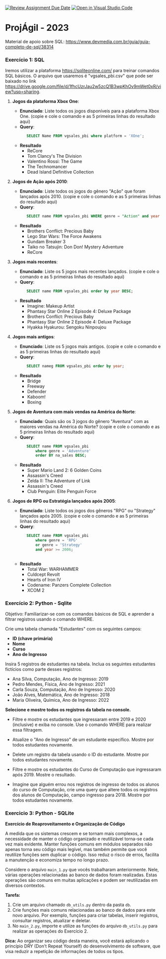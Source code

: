 [![Review Assignment Due Date](https://classroom.github.com/assets/deadline-readme-button-24ddc0f5d75046c5622901739e7c5dd533143b0c8e959d652212380cedb1ea36.svg)](https://classroom.github.com/a/GsJsnvSu)
[![Open in Visual Studio Code](https://classroom.github.com/assets/open-in-vscode-718a45dd9cf7e7f842a935f5ebbe5719a5e09af4491e668f4dbf3b35d5cca122.svg)](https://classroom.github.com/online_ide?assignment_repo_id=11575126&assignment_repo_type=AssignmentRepo)
# ProjÁgil - 2023

Material de apoio sobre SQL: https://www.devmedia.com.br/guia/guia-completo-de-sql/38314

### Exercício 1: SQL

Iremos utilizar a plataforma https://sqliteonline.com/ para treinar comandos SQL básicos. O arquivo que usaremos é "vgsales_pbi.csv" que pode ser baixado no link https://drive.google.com/file/d/1fhcUzrJau2w5zcQ1B3wpKhOv9mWet0xR/view?usp=sharing.

1. **Jogos da plataforma Xbox One**:
   - **Enunciado**: Liste todos os jogos disponíveis para a plataforma Xbox One. (copie e cole o comando e as 5 primeiras linhas do resultado aqui)
   - **Query**:
     ```sql 
        SELECT Name FROM vgsales_pbi where platform = 'XOne';
     ```
   - **Resultado**
      - ReCore
      - Tom Clancy's The Division
      - Valentino Rossi: The Game
      - The Technomancer
      - Dead Island Definitive Collection

2. **Jogos de Ação após 2010**:
   - **Enunciado**: Liste todos os jogos do gênero "Ação" que foram lançados após 2010.  (copie e cole o comando e as 5 primeiras linhas do resultado aqui)
   - **Query**:
     ```sql
        SELECT name FROM vgsales_pbi WHERE genre = "Action" and year >= 2011;
     ```
   - **Resultado**
      - Brothers Conflict: Precious Baby
      - Lego Star Wars: The Force Awakens
      - Gundam Breaker 3
      - Taiko no Tatsujin: Don Don! Mystery Adventure
      - ReCore

3. **Jogos mais recentes**:
   - **Enunciado**: Liste os 5 jogos mais recentes lançados.  (copie e cole o comando e as 5 primeiras linhas do resultado aqui)
   - **Query**:
     ```sql
        SELECT name FROM vgsales_pbi order by year DESC;
     ```
   - **Resultado**
      - Imagine: Makeup Artist
      - Phantasy Star Online 2 Episode 4: Deluxe Package
      - Brothers Conflict: Precious Baby
      - Phantasy Star Online 2 Episode 4: Deluxe Package
      - Hyakka Hyakurou: Sengoku Ninpoujou
  
4. **Jogos mais antigos**:
   - **Enunciado**: Liste os 5 jogos mais antigos.  (copie e cole o comando e as 5 primeiras linhas do resultado aqui)
   - **Query**:
     ```sql
        SELECT nameg FROM vgsales_pbi order by year;
     ```
   - **Resultado**
      - Bridge
      - Freeway
      - Defender
      - Kaboom!
      - Boxing
    


5. **Jogos de Aventura com mais vendas na América do Norte**:
   - **Enunciado**: Quais são os 3 jogos do gênero "Aventura" com as maiores vendas na América do Norte?  (copie e cole o comando e as 5 primeiras linhas do resultado aqui)
   - **Query**:
     ```sql
        SELECT name FROM vgsales_pbi 
	        where genre = 'Adventure'
            order BY na_sales DESC;
     ```
   - **Resultado**
      - Super Mario Land 2: 6 Golden Coins
      - Assassin's Creed
      - Zelda II: The Adventure of Link
      - Assassin's Creed
      - Club Penguin: Elite Penguin Force
    


	 
6. **Jogos de RPG ou Estratégia lançados após 2005**:
   - **Enunciado**: Liste todos os jogos dos gêneros "RPG" ou "Strategy" lançados após 2005.  (copie e cole o comando e as 5 primeiras linhas do resultado aqui)
   - **Query**:
     ```sql
        SELECT name FROM vgsales_pbi 
	        where genre = 'RPG' 
            or genre = 'Strategy'
            and year >= 2006;
      
     ```
   - **Resultado**
      - Total War: WARHAMMER
      - Culdcept Revolt
      - Hearts of Iron IV
      - Codename: Panzers Complete Collection
      - XCOM 2
    

### Exercício 2: Python - Sqlite

Objetivo: Familiarizar-se com os comandos básicos de SQL e aprender a filtrar registros usando o comando WHERE.

Crie uma tabela chamada "Estudantes" com os seguintes campos:

- **ID (chave primária)**
- **Nome**
- **Curso**
- **Ano de Ingresso**

Insira 5 registros de estudantes na tabela. Inclua os seguintes estudantes fictícios como parte desses registros:

- Ana Silva, Computação, Ano de Ingresso: 2019
- Pedro Mendes, Física, Ano de Ingresso: 2021
- Carla Souza, Computação, Ano de Ingresso: 2020
- João Alves, Matemática, Ano de Ingresso: 2018
- Maria Oliveira, Química, Ano de Ingresso: 2022
 
**Selecione e mostre todos os registros da tabela no console.**

- Filtre e mostre os estudantes que ingressaram entre 2019 e 2020 (inclusive) e exiba no console. Use o comando WHERE para realizar essa filtragem.

- Atualize o "Ano de Ingresso" de um estudante específico. Mostre por todos estudantes novamente.

- Delete um registro da tabela usando o ID do estudante. Mostre por todos estudantes novamente.

- Filtre e mostre os estudantes do Curso de Computação que ingressaram após 2019. Mostre o resultado.

- Imagine que alguém errou nos registros de ingresso de todos os alunos do curso de Computação, crie uma query que altere todos os registros dos alunos de Computação, campo ingresso para 2018. Mostre por todos estudantes novamente.




### Exercicio 3: Python - SQLite

**Exercício de Reaproveitamento e Organização de Código**

A medida que os sistemas crescem e se tornam mais complexos, a necessidade de manter o código organizado e reutilizável torna-se cada vez mais evidente. Manter funções comuns em módulos separados não apenas torna seu código mais legível, mas também permite que você reutilize funções sem duplicar o código. Isso reduz o risco de erros, facilita a manutenção e economiza tempo no longo prazo.

Considere o arquivo `main_1.py` que vocês trabalharam anteriormente. Nele, várias operações relacionadas ao banco de dados foram realizadas. Estas operações são comuns em muitas aplicações e podem ser reutilizadas em diversos contextos.

**Tarefa:** 

1. Crie um arquivo chamado `db_utils.py` dentro da pasta `db`.
2. Crie funções mais comuns relacionadas ao banco de dados para este novo arquivo. Por exemplo, funções para criar tabelas, inserir registros, consultar registros, atualizar e deletar.
3. No `main_2.py`, importe e utilize as funções do arquivo `db_utils.py` para realizar as operações do Exercício 2.

**Dica:** Ao organizar seu código desta maneira, você estará aplicando o princípio DRY (Don't Repeat Yourself) do desenvolvimento de software, que visa reduzir a repetição de informações de todos os tipos.